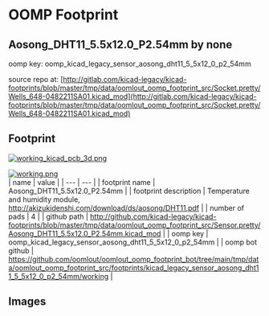 # OOMP Footprint  
## Aosong_DHT11_5.5x12.0_P2.54mm  by none  
  
oomp key: oomp_kicad_legacy_sensor_aosong_dht11_5_5x12_0_p2_54mm  
  
source repo at: [http://gitlab.com/kicad-legacy/kicad-footprints/blob/master/tmp/data/oomlout_oomp_footprint_src/Socket.pretty/Wells_648-0482211SA01.kicad_mod](http://gitlab.com/kicad-legacy/kicad-footprints/blob/master/tmp/data/oomlout_oomp_footprint_src/Socket.pretty/Wells_648-0482211SA01.kicad_mod)  
## Footprint  
  
[![working_kicad_pcb_3d.png](working_kicad_pcb_3d_600.png)](working_kicad_pcb_3d.png)  
  
[![working.png](working_600.png)](working.png)  
| name | value | 
| --- | --- | 
| footprint name | Aosong_DHT11_5.5x12.0_P2.54mm | 
| footprint description | Temperature and humidity module, http://akizukidenshi.com/download/ds/aosong/DHT11.pdf | 
| number of pads | 4 | 
| github path | http://github.com/kicad-legacy/kicad-footprints/blob/master/tmp/data/oomlout_oomp_footprint_src/Sensor.pretty/Aosong_DHT11_5.5x12.0_P2.54mm.kicad_mod | 
| oomp key | oomp_kicad_legacy_sensor_aosong_dht11_5_5x12_0_p2_54mm | 
| oomp bot github | https://github.com/oomlout/oomlout_oomp_footprint_bot/tree/main/tmp/data/oomlout_oomp_footprint_src/footprints/kicad_legacy_sensor_aosong_dht11_5_5x12_0_p2_54mm/working | 
## Images  
